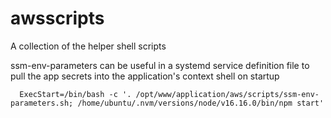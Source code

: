 # awsscripts
A collection of the helper shell scripts



ssm-env-parameters can be useful in a systemd service definition file to pull the app secrets into the application's context shell on startup
```
  ExecStart=/bin/bash -c '. /opt/www/application/aws/scripts/ssm-env-parameters.sh; /home/ubuntu/.nvm/versions/node/v16.16.0/bin/npm start'
```

